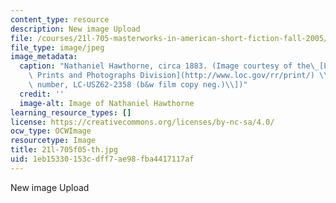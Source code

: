 ```yaml
---
content_type: resource
description: New image Upload
file: /courses/21l-705-masterworks-in-american-short-fiction-fall-2005/1eb15330153cdff7ae98fba4417117af_21l-705f05-th.jpg
file_type: image/jpeg
image_metadata:
  caption: "Nathaniel Hawthorne, circa 1883. (Image courtesy of the\_[Library of Congress,\
    \ Prints and Photographs Division](http://www.loc.gov/rr/print/) \\[reproduction\
    \ number, LC-USZ62-2358 (b&w film copy neg.)\\])"
  credit: ''
  image-alt: Image of Nathaniel Hawthorne
learning_resource_types: []
license: https://creativecommons.org/licenses/by-nc-sa/4.0/
ocw_type: OCWImage
resourcetype: Image
title: 21l-705f05-th.jpg
uid: 1eb15330-153c-dff7-ae98-fba4417117af
---
```

New image Upload